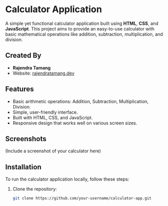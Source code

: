 # Calculator Application

A simple yet functional calculator application built using **HTML**, **CSS**, and **JavaScript**. This project aims to provide an easy-to-use calculator with basic mathematical operations like addition, subtraction, multiplication, and division.

## Created By
- **Rajendra Tamang**
- Website: [rajendratamang.dev](https://rajendratamang.dev)

## Features
- Basic arithmetic operations: Addition, Subtraction, Multiplication, Division.
- Simple, user-friendly interface.
- Built with HTML, CSS, and JavaScript.
- Responsive design that works well on various screen sizes.

## Screenshots
(Include a screenshot of your calculator here)

## Installation

To run the calculator application locally, follow these steps:

1. Clone the repository:
   ```bash
   git clone https://github.com/your-username/calculator-app.git
